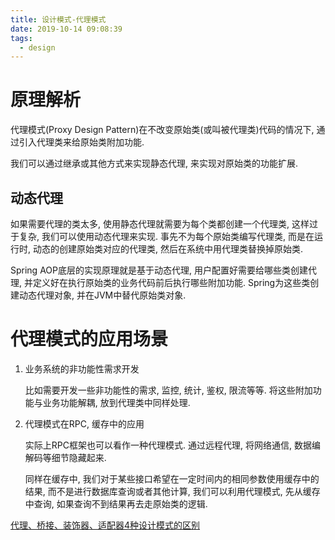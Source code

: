 ```yaml
---
title: 设计模式-代理模式
date: 2019-10-14 09:08:39
tags:
  - design
---
```

# **原理解析**

代理模式(Proxy Design Pattern)在不改变原始类(或叫被代理类)代码的情况下, 通过引入代理类来给原始类附加功能.

我们可以通过继承或其他方式来实现静态代理, 来实现对原始类的功能扩展.

## **动态代理**

如果需要代理的类太多, 使用静态代理就需要为每个类都创建一个代理类, 这样过于复杂, 我们可以使用动态代理来实现. 事先不为每个原始类编写代理类, 而是在运行时, 动态的创建原始类对应的代理类, 然后在系统中用代理类替换掉原始类.

Spring AOP底层的实现原理就是基于动态代理, 用户配置好需要给哪些类创建代理, 并定义好在执行原始类的业务代码前后执行哪些附加功能. Spring为这些类创建动态代理对象, 并在JVM中替代原始类对象.

# **代理模式的应用场景**

1.  业务系统的非功能性需求开发
    
    比如需要开发一些非功能性的需求, 监控, 统计, 鉴权, 限流等等. 将这些附加功能与业务功能解耦, 放到代理类中同样处理.
    
2.  代理模式在RPC, 缓存中的应用
    
    实际上RPC框架也可以看作一种代理模式. 通过远程代理, 将网络通信, 数据编解码等细节隐藏起来.
    
    同样在缓存中, 我们对于某些接口希望在一定时间内的相同参数使用缓存中的结果, 而不是进行数据库查询或者其他计算, 我们可以利用代理模式, 先从缓存中查询, 如果查询不到结果再去走原始类的逻辑.

[代理、桥接、装饰器、适配器4种设计模式的区别](1设计模式.md#代理、桥接、装饰器、适配器4种设计模式的区别)
